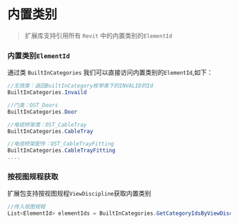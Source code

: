 # 内置类别

> 扩展库支持引用所有 `Revit` 中的内置类别的`ElementId`

### 内置类别`ElementId`

通过类 `BuiltInCategories` 我们可以直接访问内置类别的`ElementId`,如下：

```csharp
//无效类：返回BuiltInCategory枚举类下的INVALID的Id
BuiltInCategories.Invaild

//门类：OST_Doors
BuiltInCategories.Door

//电缆桥架类：OST_CableTray
BuiltInCategories.CableTray

//电缆桥架配件：OST_CableTrayFitting
BuiltInCategories.CableTrayFitting
....
```

### 按视图规程获取

扩展包支持按视图规程`ViewDiscipline`获取内置类别

```csharp
//传入视图规程
List<ElementId> elementIds = BuiltInCategories.GetCategoryIdsByViewDiscipline(ViewDiscipline viewDiscipline);
```
